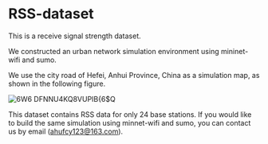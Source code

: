 # RSS-dataset

This is a receive signal strength dataset.

We constructed an urban network simulation environment using mininet-wifi and sumo.

We use the city road of Hefei, Anhui Province, China as a simulation map, as shown in the following figure.

![6W6 DFNNU4KQ8VUPIB{6$Q](https://user-images.githubusercontent.com/107245648/211468812-0fec183a-a161-41eb-bf89-e2ee6c94a227.png)

This dataset contains RSS data for only 24 base stations. If you would like to build the same simulation using minnet-wifi and sumo, you can contact us by email (ahufcy123@163.com).
